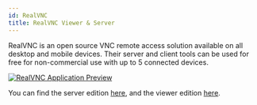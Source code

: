 ```yaml
---
id: RealVNC
title: RealVNC Viewer & Server
---
```


RealVNC is an open source VNC remote access solution available on all desktop and mobile devices. Their server and client tools can be used for free for non-commercial use with up to 5 connected devices.

[<img alt="RealVNC Application Preview" src="/img/RealVNC.png" />](https://www.realvnc.com/en/)

You can find the server edition [here](https://www.realvnc.com/en/connect/download/vnc/), and the viewer edition [here](https://www.realvnc.com/en/connect/download/viewer/).